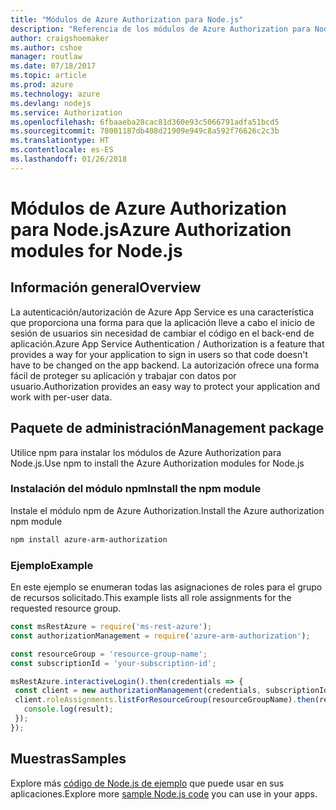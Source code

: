 ```yaml
---
title: "Módulos de Azure Authorization para Node.js"
description: "Referencia de los módulos de Azure Authorization para Node.js"
author: craigshoemaker
ms.author: cshoe
manager: routlaw
ms.date: 07/18/2017
ms.topic: article
ms.prod: azure
ms.technology: azure
ms.devlang: nodejs
ms.service: Authorization
ms.openlocfilehash: 6fbaaeba28cac81d360e93c5066791adfa51bcd5
ms.sourcegitcommit: 78001187db408d21909e949c8a592f76626c2c3b
ms.translationtype: HT
ms.contentlocale: es-ES
ms.lasthandoff: 01/26/2018
---
```

# <a name="azure-authorization-modules-for-nodejs"></a><span data-ttu-id="a8bb9-103">Módulos de Azure Authorization para Node.js</span><span class="sxs-lookup"><span data-stu-id="a8bb9-103">Azure Authorization modules for Node.js</span></span>

## <a name="overview"></a><span data-ttu-id="a8bb9-104">Información general</span><span class="sxs-lookup"><span data-stu-id="a8bb9-104">Overview</span></span>

<span data-ttu-id="a8bb9-105">La autenticación/autorización de Azure App Service es una característica que proporciona una forma para que la aplicación lleve a cabo el inicio de sesión de usuarios sin necesidad de cambiar el código en el back-end de aplicación.</span><span class="sxs-lookup"><span data-stu-id="a8bb9-105">Azure App Service Authentication / Authorization is a feature that provides a way for your application to sign in users so that code doesn't have to be changed on the app backend.</span></span> <span data-ttu-id="a8bb9-106">La autorización ofrece una forma fácil de proteger su aplicación y trabajar con datos por usuario.</span><span class="sxs-lookup"><span data-stu-id="a8bb9-106">Authorization provides an easy way to protect your application and work with per-user data.</span></span>

## <a name="management-package"></a><span data-ttu-id="a8bb9-107">Paquete de administración</span><span class="sxs-lookup"><span data-stu-id="a8bb9-107">Management package</span></span>

<span data-ttu-id="a8bb9-108">Utilice npm para instalar los módulos de Azure Authorization para Node.js.</span><span class="sxs-lookup"><span data-stu-id="a8bb9-108">Use npm to install the Azure Authorization modules for Node.js</span></span>

### <a name="install-the-npm-module"></a><span data-ttu-id="a8bb9-109">Instalación del módulo npm</span><span class="sxs-lookup"><span data-stu-id="a8bb9-109">Install the npm module</span></span>

<span data-ttu-id="a8bb9-110">Instale el módulo npm de Azure Authorization.</span><span class="sxs-lookup"><span data-stu-id="a8bb9-110">Install the Azure authorization npm module</span></span>

```bash
npm install azure-arm-authorization
```

### <a name="example"></a><span data-ttu-id="a8bb9-111">Ejemplo</span><span class="sxs-lookup"><span data-stu-id="a8bb9-111">Example</span></span>

<span data-ttu-id="a8bb9-112">En este ejemplo se enumeran todas las asignaciones de roles para el grupo de recursos solicitado.</span><span class="sxs-lookup"><span data-stu-id="a8bb9-112">This example lists all role assignments for the requested resource group.</span></span>

```javascript
const msRestAzure = require('ms-rest-azure');
const authorizationManagement = require('azure-arm-authorization');

const resourceGroup = 'resource-group-name';
const subscriptionId = 'your-subscription-id';

msRestAzure.interactiveLogin().then(credentials => {
 const client = new authorizationManagement(credentials, subscriptionId);
 client.roleAssignments.listForResourceGroup(resourceGroupName).then(result => {
   console.log(result);
 });
});
```

## <a name="samples"></a><span data-ttu-id="a8bb9-113">Muestras</span><span class="sxs-lookup"><span data-stu-id="a8bb9-113">Samples</span></span>

<span data-ttu-id="a8bb9-114">Explore más [código de Node.js de ejemplo](https://azure.microsoft.com/resources/samples/?platform=nodejs) que puede usar en sus aplicaciones.</span><span class="sxs-lookup"><span data-stu-id="a8bb9-114">Explore more [sample Node.js code](https://azure.microsoft.com/resources/samples/?platform=nodejs) you can use in your apps.</span></span>
